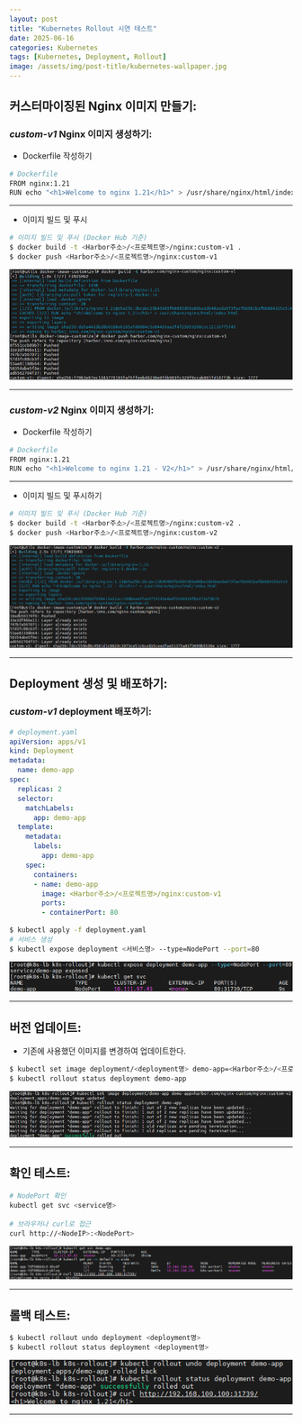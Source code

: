 ```yaml
---
layout: post
title: "Kubernetes Rollout 시연 테스트"
date: 2025-06-16
categories: Kubernetes 
tags: [Kubernetes, Deployment, Rollout]
image: /assets/img/post-title/kubernetes-wallpaper.jpg
---
```


## 커스터마이징된 Nginx 이미지 만들기:
### ***custom-v1*** Nginx 이미지 생성하기:
- Dockerfile 작성하기

```bash
# Dockerfile
FROM nginx:1.21
RUN echo "<h1>Welcome to nginx 1.21</h1>" > /usr/share/nginx/html/index.html
```

* * *

- 이미지 빌드 및 푸시

```bash
# 이미지 빌드 및 푸시 (Docker Hub 기준)
$ docker build -t <Harbor주소>/<프로젝트명>/nginx:custom-v1 .
$ docker push <Harbor주소>/<프로젝트명>/nginx:custom-v1
```
![nginx custom v1 이미지 빌드](/assets/img/post/kubernetes/nginx%20custom%20v1%20이미지%20빌드.png)

* * *

### ***custom-v2*** Nginx 이미지 생성하기:
- Dockerfile 작성하기

```bash
# Dockerfile
FROM nginx:1.21
RUN echo "<h1>Welcome to nginx 1.21 - V2</h1>" > /usr/share/nginx/html/index.html
```

* * *

- 이미지 빌드 및 푸시하기

```bash
# 이미지 빌드 및 푸시 (Docker Hub 기준)
$ docker build -t <Harbor주소>/<프로젝트명>/nginx:custom-v2 .
$ docker push <Harbor주소>/<프로젝트명>/nginx:custom-v2
```
![nginx custom v2 이미지 빌드](/assets/img/post/kubernetes/nginx%20custom%20v2%20이미지%20빌드.png)

* * *

## Deployment 생성 및 배포하기:
### ***custom-v1*** deployment 배포하기:

```yaml
# deployment.yaml
apiVersion: apps/v1
kind: Deployment
metadata:
  name: demo-app
spec:
  replicas: 2
  selector:
    matchLabels:
      app: demo-app
  template:
    metadata:
      labels:
        app: demo-app
    spec:
      containers:
      - name: demo-app
        image: <Harbor주소>/<프로젝트명>/nginx:custom-v1
        ports:
        - containerPort: 80
```

```bash
$ kubectl apply -f deployment.yaml
# 서비스 생성
$ kubectl expose deployment <서비스명> --type=NodePort --port=80
```

![nginx custom service 생성](/assets/img/post/kubernetes/nginx%20custom%20service%20생성.png)

* * *

## 버전 업데이트:

- 기존에 사용했던 이미지를 변경하여 업데이트한다.

```bash
$ kubectl set image deployment/<deployment명> demo-app=<Harbor주소>/<프로젝트명>/nginx:custom-v2
$ kubectl rollout status deployment demo-app
```

![nginx custom image 업데이트](/assets/img/post/kubernetes/nginx%20custom%20image%20업데이트.png)

* * *

## 확인 테스트:

```bash
# NodePort 확인
kubectl get svc <service명>

# 브라우저나 curl로 접근
curl http://<NodeIP>:<NodePort>
```

![nginx custom service 통신 확인](/assets/img/post/kubernetes/nginx%20custom%20service%20통신%20확인.png)

* * *

## 롤백 테스트:

```bash
$ kubectl rollout undo deployment <deployment명>
$ kubectl rollout status deployment <deployment명>
```

![nginx custom service 롤백](/assets/img/post/kubernetes/nginx%20custom%20service%20롤백.png)

* * *